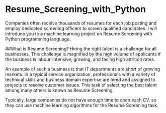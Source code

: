 # Resume_Screening_with_Python

Companies often receive thousands of resumes for each job posting and employ dedicated screening officers to screen qualified candidates. I will introduce you to a machine learning project on Resume Screening with Python programming language.

##What is Resume Screening?
Hiring the right talent is a challenge for all businesses. This challenge is magnified by the high volume of applicants if the business is labour-intensive, growing, and facing high attrition rates.

An example of such a business is that IT departments are short of growing markets. In a typical service organization, professionals with a variety of technical skills and business domain expertise are hired and assigned to projects to resolve customer issues. This task of selecting the best talent among many others is known as Resume Screening.

Typically, large companies do not have enough time to open each CV, so they can use machine learning algorithms for the Resume Screening task.

